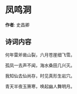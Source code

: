# 凤鸣洞

**作者**: 史昌卿

## 诗词内容

何年雷斧凿山裂，六月苍崖细飞雪。

孤凤一去声不闻，海水桑田几兴灭。

我知仙去仙尚存，时见真形生岩穴。

青天半夜玉箫寒，唤起幽人舞明月。

